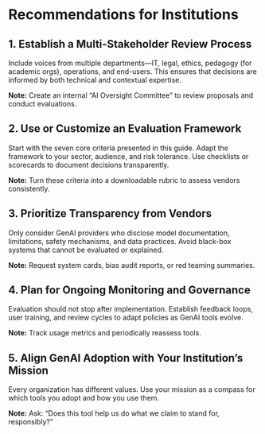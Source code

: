 # Recommendations for Institutions

## 1. Establish a Multi-Stakeholder Review Process

Include voices from multiple departments—IT, legal, ethics, pedagogy (for academic orgs), operations, and end-users. This ensures that decisions are informed by both technical and contextual expertise.

**Note:** Create an internal “AI Oversight Committee” to review proposals and conduct evaluations.

## 2. Use or Customize an Evaluation Framework

Start with the seven core criteria presented in this guide. Adapt the framework to your sector, audience, and risk tolerance. Use checklists or scorecards to document decisions transparently.

**Note:** Turn these criteria into a downloadable rubric to assess vendors consistently.

## 3. Prioritize Transparency from Vendors

Only consider GenAI providers who disclose model documentation, limitations, safety mechanisms, and data practices. Avoid black-box systems that cannot be evaluated or explained.

**Note:** Request system cards, bias audit reports, or red teaming summaries.

## 4. Plan for Ongoing Monitoring and Governance

Evaluation should not stop after implementation. Establish feedback loops, user training, and review cycles to adapt policies as GenAI tools evolve.

**Note:** Track usage metrics and periodically reassess tools.

## 5. Align GenAI Adoption with Your Institution’s Mission

Every organization has different values. Use your mission as a compass for which tools you adopt and how you use them.

**Note:** Ask: “Does this tool help us do what we claim to stand for, responsibly?”
